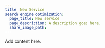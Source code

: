 ```yaml
---
title: New Service
search_engine_optimization:
  page_title: New service
  page_description: A description goes here.
  share_image_path:
---
```


Add content here.